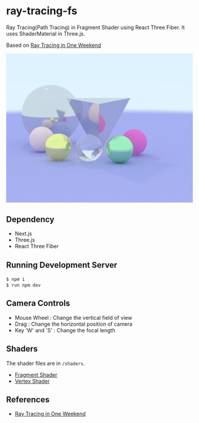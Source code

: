 # ray-tracing-fs

Ray Tracing(Path Tracing) in Fragment Shader using React Three Fiber. It uses ShaderMaterial in Three.js.

Based on [Ray Tracing in One Weekend](https://raytracing.github.io/books/RayTracingInOneWeekend.html)

![preview](/resources/ray-tracing-fs-preview.png)

## Dependency
- Next.js
- Three.js
- React Three Fiber

## Running Development Server
```console
$ npm i
$ run npm dev
```

## Camera Controls
- Mouse Wheel : Change the vertical field of view
- Drag : Change the horizontal position of camera
- Key 'W' and 'S' : Change the focal length

## Shaders
The shader files are in `/shaders`.
- [Fragment Shader](/shaders/ray-tracing-fragment.glsl)
- [Vertex Shader](/shaders/ray-tracing-vertex.glsl)

## References
- [Ray Tracing in One Weekend](https://raytracing.github.io/books/RayTracingInOneWeekend.html)
